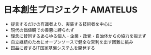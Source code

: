 # 日本創生プロジェクト AMATELUS

- 提言するだけの有識者より、実装する技術者を中心に
- 現代の価値観での善悪に縛られず
- 理念に賛同するあらゆる個人・企業・政党・自治体からの協力を拒まず
- 自立継続のためにオープンソースで健全な営利を出す困難に挑み
- 国益に資するIT国家基盤システムを開発する
